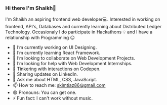 ### Hi there I'm Shaikh👋

I'm Shaikh an aspiring frontend web developer💻. Interested in working on frontend, API's, Databases and currently learning about Distributed Ledger Technology. Occasionaly I do participate in Hackathons 💡 and I have a relationship with Programming 😐

<!--
**SKIMTIAZ/SKIMTIAZ** is a ✨ _special_ ✨ repository because its `README.md` (this file) appears on your GitHub profile.

Here are some ideas to get you started:
-->

- 🔭 I’m currently working on UI Designing.
- 🌱 I’m currently learning React Framework.
- 👯 I’m looking to collaborate on Web Development Projects.
- 🤔 I’m looking for help with Web Development Internships.
- 🏓 Tinkering with interactions on Codepen. 
- 💼 Sharing updates on LinkedIn. 
- 💬 Ask me about HTML, CSS, JavaScript.
- 📫 How to reach me: skimtiaz86@gmail.com
- 😄 Pronouns: You can get one.
- ⚡ Fun fact: I can't work without music.





